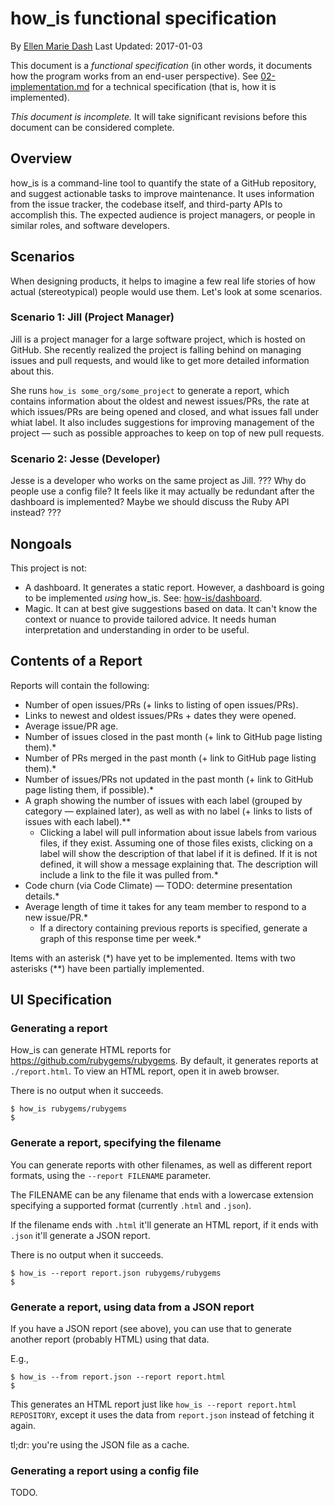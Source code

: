 # how_is functional specification

By [Ellen Marie Dash](https://twitter.com/duckinator)
Last Updated: 2017-01-03

This document is a _functional specification_ (in other words, it documents
how the program works from an end-user perspective).
See [02-implementation.md](02-implementation.md) for a technical
specification (that is, how it is implemented).

*This document is incomplete.* It will take significant revisions before
this document can be considered complete.

## Overview

how_is is a command-line tool to quantify the state of a GitHub
repository, and suggest actionable tasks to improve maintenance. It uses
information from the issue tracker, the codebase itself, and third-party
APIs to accomplish this. The expected audience is project managers, or
people in similar roles, and software developers.

## Scenarios

When designing products, it helps to imagine a few real life stories of
how actual (stereotypical) people would use them. Let's look at some
scenarios.

### Scenario 1: Jill (Project Manager)

Jill is a project manager for a large software project, which is hosted
on GitHub. She recently realized the project is falling behind on
managing issues and pull requests, and would like to get more detailed
information about this.

She runs `how_is some_org/some_project` to generate a report, which
contains information about the oldest and newest issues/PRs, the rate at
which issues/PRs are being opened and closed, and what issues fall under
whiat label. It also includes suggestions for improving management of
the project &mdash; such as possible approaches to keep on top of new
pull requests.

### Scenario 2: Jesse (Developer)

Jesse is a developer who works on the same project as Jill.
??? Why do people use a config file? It feels like it may actually
be redundant after the dashboard is implemented? Maybe we should discuss
the Ruby API instead? ???

## Nongoals

This project is not:

* A dashboard. It generates a static report. However, a dashboard is
  going to be implemented _using_ how\_is. See:
  [how-is/dashboard](https://github.com/how-is/dashboard).
* Magic. It can at best give suggestions based on data. It can't know
  the context or nuance to provide tailored advice. It needs human
  interpretation and understanding in order to be useful.

## Contents of a Report

Reports will contain the following:

* Number of open issues/PRs (+ links to listing of open issues/PRs).
* Links to newest and oldest issues/PRs + dates they were opened.
* Average issue/PR age.
* Number of issues closed in the past month (+ link to GitHub page listing
  them).\*
* Number of PRs merged in the past month (+ link to GitHub page listing
  them).\*
* Number of issues/PRs not updated in the past month (+ link to GitHub
  page listing them, if possible).\*
* A graph showing the number of issues with each label (grouped by
  category &mdash; explained later), as well as with no label (+ links
  to lists of issues with each label).\*\*
  * Clicking a label will pull information about issue labels from
    various files, if they exist. Assuming one of those files exists,
    clicking on a label will show the description of that label if it is
    defined. If it is not defined, it will show a message explaining
    that. The description will include a link to the file it was pulled
    from.\*
* Code churn (via Code Climate) &mdash; TODO: determine presentation
  details.\*
* Average length of time it takes for any team member to respond to a
  new issue/PR.\*
  * If a directory containing previous reports is specified, generate a
    graph of this response time per week.\*

Items with an asterisk (\*) have yet to be implemented.
Items with two asterisks (\*\*) have been partially implemented.

## UI Specification

### Generating a report

How\_is can generate HTML reports for https://github.com/rubygems/rubygems.
By default, it generates reports at `./report.html`.
To view an HTML report, open it in aweb browser.

There is no output when it succeeds.

```
$ how_is rubygems/rubygems
$
```

### Generate a report, specifying the filename

You can generate reports with other filenames, as well as different
report formats, using the `--report FILENAME` parameter.

The FILENAME can be any filename that ends with a lowercase
extension specifying a supported format (currently `.html` and `.json`).

If the filename ends with `.html` it'll generate an HTML report,
if it ends with `.json` it'll generate a JSON report.

There is no output when it succeeds.

```
$ how_is --report report.json rubygems/rubygems
$
```

### Generate a report, using data from a JSON report

If you have a JSON report (see above), you can use that to generate
another report (probably HTML) using that data.

E.g.,

```
$ how_is --from report.json --report report.html
$
```

This generates an HTML report just like `how_is --report report.html
REPOSITORY`, except it uses the data from `report.json` instead of
fetching it again.

tl;dr: you're using the JSON file as a cache.

### Generating a report using a config file

TODO.

